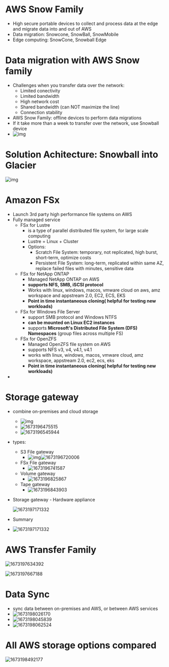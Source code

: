 # AWS Snow Family

- High secure portable devices to collect and process data at the edge and migrate data into and out of AWS
- Data migration: Snowcone, SnowBall, SnowMobile
- Edge computing: SnowCone, Snowball Edge

# Data migration with AWS Snow family

- Challenges when you transfer data over the network:
  - Limited conectivity
  - Limited bandwidth
  - High network cost
  - Shared bandwidth (can NOT maximize the line)
  - Connection stability
- AWS Snow Family: offline devices to perform data migrations
- If it take more than a week to transfer over the network, use Snowball device
- ![img](image/17-AWS-Storage-Extras/1673141643829.png)

# Solution Achitecture: Snowball into Glacier

![img](image/17-AWS-Storage-Extras/1673190981466.png)

# Amazon FSx

- Launch 3rd party high performance file systems on AWS
- Fully managed service
  - FSx for Lustre
    - is a type of parallel distributed file system, for large scale computing
    - Lustre = Linux + Cluster
    - Options:
      - Scratch File System: temporary, not replicated, high burst, short-term, optimize costs
      - Persistent File System: long-term, replicated within same AZ, replace failed files with minutes, sensitive data
  - FSx for NetApp ONTAP
    - Managed NetApp ONTAP on AWS
    - **supports NFS, SMB, iSCSI protocol**
    - Works with linux, windows, macos, vmware cloud on aws, amz workspace and appstream 2.0, EC2, ECS, EKS
    - **Point in time instantaneous cloning( helpful for testing new workloads)**
  - FSx for Windows File Server
    - support SMB protocol and Windows NTFS
    - **can be mounted on Linux EC2 instances**
    - supports **Microsoft's Distributed File System (DFS) Namespaces** (group files across multiple FS)
  - FSx for OpenZFS
    - Managed OpenZFS file system on AWS
    - supports NFS v3, v4, v4.1, v4.1
    - works with linux, windows, macos, vmware cloud, amz workspace, appstream 2.0, ec2, ecs, eks
    - **Point in time instantaneous cloning( helpful for testing new workloads)**
- 

# Storage gateway

- combine on-premises and cloud storage

  - ![img](image/17-AWS-Storage-Extras/1673196421064.png)
  - ![1673196475515](image/17-AWS-Storage-Extras/1673196475515.png)
  - ![1673196545944](image/17-AWS-Storage-Extras/1673196545944.png)
- types:

  - S3 File gateway
    - ![img](blob:https://web.telegram.org/d8e55873-8273-4491-b419-a0f3e95b8340)![1673196720006](image/17-AWS-Storage-Extras/1673196720006.png)
  - FSx File gateway
    - ![1673196741587](image/17-AWS-Storage-Extras/1673196741587.png)
  - Volume gateway
    - ![1673196825867](image/17-AWS-Storage-Extras/1673196825867.png)
  - Tape gateway
    - ![1673196843903](image/17-AWS-Storage-Extras/1673196843903.png)
- Storage gateway - Hardware appliance

  ![1673197171332](image/17-AWS-Storage-Extras/1673197171332.png)
- Summary
- ![1673197171332](https://file+.vscode-resource.vscode-cdn.net/Users/van/Desktop/1_LEARN/aws/saa/notes/image/17-AWS-Storage-Extras/1673197171332.png)



# AWS Transfer Family

![1673197634392](image/17-AWS-Storage-Extras/1673197634392.png)

![1673197667188](image/17-AWS-Storage-Extras/1673197667188.png)


# Data Sync

- sync data between on-premises and AWS, or between AWS services
- ![1673198026170](image/17-AWS-Storage-Extras/1673198026170.png)
- ![1673198045839](image/17-AWS-Storage-Extras/1673198045839.png)
- ![1673198062524](image/17-AWS-Storage-Extras/1673198062524.png)


# All AWS storage options compared

![1673198492177](image/17-AWS-Storage-Extras/1673198492177.png)
